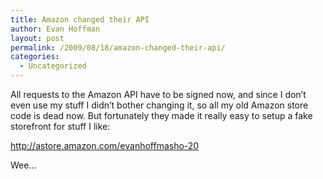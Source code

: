 ```yaml
---
title: Amazon changed their API
author: Evan Hoffman
layout: post
permalink: /2009/08/18/amazon-changed-their-api/
categories:
  - Uncategorized
---
```

All requests to the Amazon API have to be signed now, and since I don&#8217;t even use my stuff I didn&#8217;t bother changing it, so all my old Amazon store code is dead now. But fortunately they made it really easy to setup a fake storefront for stuff I like:

<a href="http://astore.amazon.com/evanhoffmasho-20" onclick="_gaq.push(['_trackEvent', 'outbound-article', 'http://astore.amazon.com/evanhoffmasho-20', 'http://astore.amazon.com/evanhoffmasho-20']);" >http://astore.amazon.com/evanhoffmasho-20</a>

Wee&#8230;